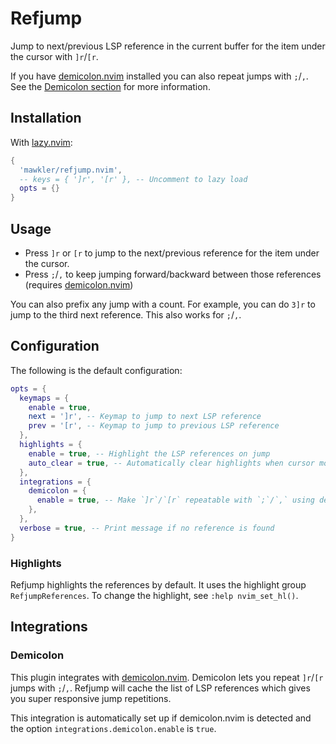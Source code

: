 # Refjump

Jump to next/previous LSP reference in the current buffer for the item under the cursor with `]r`/`[r`.

If you have [demicolon.nvim](https://github.com/mawkler/demicolon.nvim) installed you can also repeat jumps with `;`/`,`. See the [Demicolon section](#demicolon) for more information.

## Installation

With [lazy.nvim](https://github.com/folke/lazy.nvim):

```lua
{
  'mawkler/refjump.nvim',
  -- keys = { ']r', '[r' }, -- Uncomment to lazy load
  opts = {}
}
```

## Usage

- Press `]r` or `[r` to jump to the next/previous reference for the item under the cursor.
- Press `;`/`,` to keep jumping forward/backward between those references (requires [demicolon.nvim](https://github.com/mawkler/demicolon.nvim))

You can also prefix any jump with a count. For example, you can do `3]r` to jump to the third next reference. This also works for `;`/`,`.

## Configuration

The following is the default configuration:

```lua
opts = {
  keymaps = {
    enable = true,
    next = ']r', -- Keymap to jump to next LSP reference
    prev = '[r', -- Keymap to jump to previous LSP reference
  },
  highlights = {
    enable = true, -- Highlight the LSP references on jump
    auto_clear = true, -- Automatically clear highlights when cursor moves
  },
  integrations = {
    demicolon = {
      enable = true, -- Make `]r`/`[r` repeatable with `;`/`,` using demicolon.nvim
    },
  },
  verbose = true, -- Print message if no reference is found
}
```

### Highlights

Refjump highlights the references by default. It uses the highlight group `RefjumpReferences`. To change the highlight, see `:help nvim_set_hl()`.

## Integrations

### Demicolon

This plugin integrates with [demicolon.nvim](https://github.com/mawkler/demicolon.nvim). Demicolon lets you repeat `]r`/`[r` jumps with `;`/`,`. Refjump will cache the list of LSP references which gives you super responsive jump repetitions.

This integration is automatically set up if demicolon.nvim is detected and the option `integrations.demicolon.enable` is `true`.
